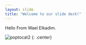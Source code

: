 ```yaml
---
layout: slide
title: "Welcome to our slide deck!"
---
```


Hello From Wael Elkadim.

![poptocat2](https://octodex.github.com/images/poptocat_v2.png)
{: .center}
